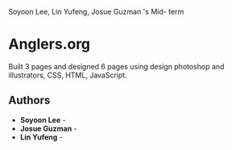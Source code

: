 Soyoon Lee, Lin Yufeng, Josue Guzman 's Mid- term

# Anglers.org

Built 3 pages and designed 6 pages using design photoshop and illustrators, CSS, HTML, JavaScript.

## Authors

* **Soyoon Lee** -  
* **Josue Guzman** - 
* **Lin Yufeng** - 



